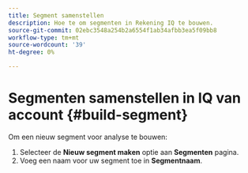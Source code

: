 ```yaml
---
title: Segment samenstellen
description: Hoe te om segmenten in Rekening IQ te bouwen.
source-git-commit: 02ebc3548a254b2a6554f1ab34afbb3ea5f09bb8
workflow-type: tm+mt
source-wordcount: '39'
ht-degree: 0%

---
```


# Segmenten samenstellen in IQ van account {#build-segment}

Om een nieuw segment voor analyse te bouwen:

1. Selecteer de **Nieuw segment maken** optie aan **Segmenten** pagina.
1. Voeg een naam voor uw segment toe in **Segmentnaam**.
